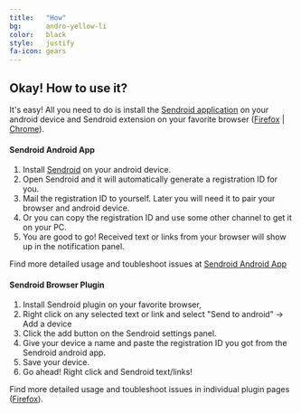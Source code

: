 ```yaml
---
title:	 "How"
bg:	     andro-yellow-li
color:	 black
style:   justify
fa-icon: gears
---
```

## Okay! How to use it?
It's easy! All you need to do is install the [Sendroid application](#) on your android device and Sendroid extension on your favorite browser ([Firefox](#) | [Chrome](#)).

#### Sendroid Android App
1. Install [Sendroid](#playstore-link) on your android device.
2. Open Sendroid and it will automatically generate a registration ID for you.
3. Mail the registration ID to yourself. Later you will need it to pair your browser and android device.
4. Or you can copy the registration ID and use some other channel to get it on your PC.
5. You are good to go! Received text or links from your browser will show up in the notification panel. 

Find more detailed usage and toubleshoot issues at [Sendroid Android App](#)

#### Sendroid Browser Plugin
1. Install Sendroid plugin on your favorite browser,
2. Right click on any selected text or link and select "Send to android" -> Add a device
3. Click the add button on the Sendroid settings panel.
4. Give your device a name and paste the registration ID you got from the Sendroid android app.
5. Save your device.
6. Go ahead! Right click and Sendroid text/links!

Find more detailed usage and toubleshoot issues in individual plugin pages ([Firefox](#)).
